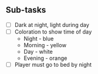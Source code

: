 ## Sub-tasks
- [ ] Dark at night, light during day
- [ ] Coloration to show time of day
	- Night - blue
	- Morning - yellow
	- Day - white
	- Evening - orange
- [ ] Player must go to bed by night